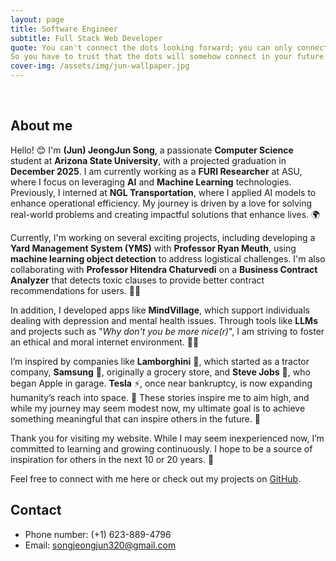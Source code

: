 ```yaml
---
layout: page
title: Software Engineer
subtitle: Full Stack Web Developer
quote: You can't connect the dots looking forward; you can only connect them looking backwards.
So you have to trust that the dots will somehow connect in your future.
cover-img: /assets/img/jun-wallpaper.jpg
---
```


<br/>

## About me

Hello! 😊 I'm **(Jun) JeongJun Song**, a passionate **Computer Science** student at **Arizona State University**, with a projected graduation in **December 2025**. I am currently working as a **FURI Researcher** at ASU, where I focus on leveraging **AI** and **Machine Learning** technologies. Previously, I interned at **NGL Transportation**, where I applied AI models to enhance operational efficiency. My journey is driven by a love for solving real-world problems and creating impactful solutions that enhance lives. 🌍

Currently, I'm working on several exciting projects, including developing a **Yard Management System (YMS)** with **Professor Ryan Meuth**, using **machine learning object detection** to address logistical challenges. I'm also collaborating with **Professor Hitendra Chaturvedi** on a **Business Contract Analyzer** that detects toxic clauses to provide better contract recommendations for users. 📄✨

In addition, I developed apps like **MindVillage**, which support individuals dealing with depression and mental health issues. Through tools like **LLMs** and projects such as "_Why don't you be more nice(r)_", I am striving to foster an ethical and moral internet environment. 🧠💚

I’m inspired by companies like **Lamborghini** 🚗, which started as a tractor company, **Samsung** 🛒, originally a grocery store, and **Steve Jobs** 🍏, who began Apple in garage. **Tesla** ⚡, once near bankruptcy, is now expanding humanity’s reach into space. 🚀 These stories inspire me to aim high, and while my journey may seem modest now, my ultimate goal is to achieve something meaningful that can inspire others in the future. 🌟

Thank you for visiting my website. While I may seem inexperienced now, I’m committed to learning and growing continuously. I hope to be a source of inspiration for others in the next 10 or 20 years. 🌱

Feel free to connect with me here or check out my projects on [GitHub](https://github.com/songjeongjun320).

## Contact

- Phone number: (+1) 623-889-4796
- Email: songjeongjun320@gmail.com
